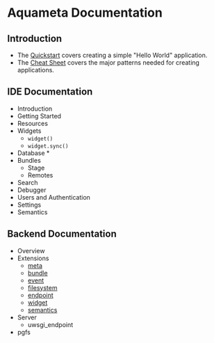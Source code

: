 # Aquameta Documentation

## Introduction

* The [Quickstart](quickstart.md) covers creating a simple "Hello World" application.
* The [Cheat Sheet](cheatsheet.md) covers the major patterns needed for creating applications.


## IDE Documentation

* Introduction
* Getting Started
* Resources
* Widgets
    * `widget()`
    * `widget.sync()`
* Database
    *
* Bundles
    * Stage
    * Remotes
* Search
* Debugger
* Users and Authentication
* Settings
* Semantics


## Backend Documentation

* Overview
* Extensions
    * [meta](../src/pg-extension/meta/)
    * [bundle](../src/pg-extension/bundle/)
    * [event](../src/pg-extension/event/)
    * [filesystem](../src/pg-extension/filesystem/)
    * [endpoint](../src/pg-extension/endpoint/)
    * [widget](../src/pg-extension/widget/)
    * [semantics](../src/pg-extension/semantics/)
* Server
    * uwsgi_endpoint
* pgfs
